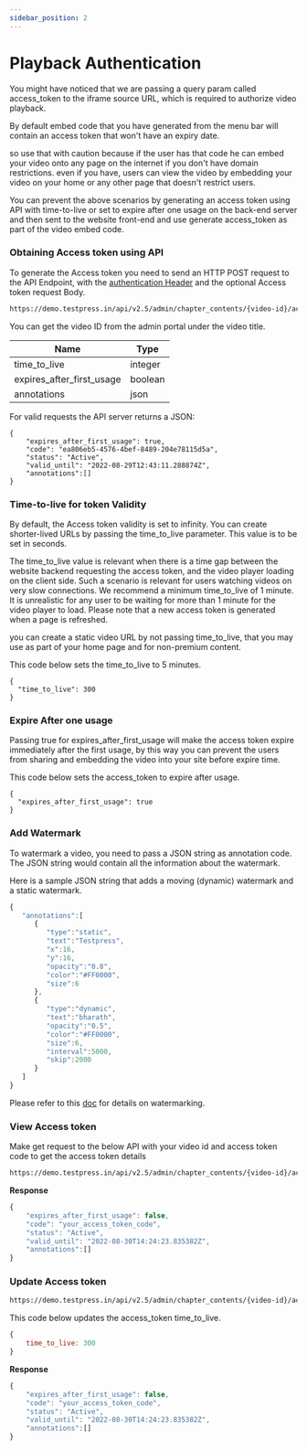 ```yaml
---
sidebar_position: 2
---
```


# Playback Authentication

You might have noticed that we are passing a query param called access_token to the iframe source URL, which is required to authorize video playback. 


By default embed code that you have generated from the menu bar will contain an access token that won't have an expiry date. 


so use that with caution because if the user has that code he can embed your video onto any page on the internet if you don't have domain restrictions. even if you have, users can view the video by embedding your video on your home or any other page that doesn't restrict users.


You can prevent the above scenarios by generating an access token using API with time-to-live or set to expire after one usage on the back-end server and then sent to the website front-end and use generate access_token as part of the video embed code.


### Obtaining Access token using API

To generate the Access token you need to send an HTTP POST request to the API Endpoint, with the [authentication Header](../intro.md) and the optional Access token request Body.

```bash
https://demo.testpress.in/api/v2.5/admin/chapter_contents/{video-id}/access-token
```


You can get the video ID from the admin portal under the video title.

| Name                            | Type         
| -----------                     | -----------  |
| time_to_live                    | integer      | 
| expires_after_first_usage       | boolean      | 
| annotations                     | json         | 

For valid requests the API server returns a JSON:

```
{
    "expires_after_first_usage": true,
    "code": "ea806eb5-4576-4bef-8489-204e78115d5a",
    "status": "Active",
    "valid_until": "2022-08-29T12:43:11.288874Z",
    "annotations":[]
}
```


### Time-to-live for token Validity


By default, the Access token validity is set to infinity. You can create shorter-lived URLs by passing the time_to_live parameter. This value is to be set in seconds.


The time_to_live value is relevant when there is a time gap between the website backend requesting the access token, and the video player loading on the client side. Such a scenario is relevant for users watching videos on very slow connections. We recommend a minimum time_to_live of 1 minute. It is unrealistic for any user to be waiting for more than 1 minute for the video player to load. Please note that a new access token is generated when a page is refreshed.


you can create a static video URL by not passing time_to_live, that you may use as part of your home page and for non-premium content.

This code below sets the time_to_live to 5 minutes.

```
{
  "time_to_live": 300
}
```


### Expire After one usage


Passing true for expires_after_first_usage will make the access token expire immediately after the first usage, by this way you can prevent the users from sharing and embedding the video into your site before expire time. 


This code below sets the access_token to expire after usage.
```
{
  "expires_after_first_usage": true
}
```


### Add Watermark

To watermark a video, you need to pass a JSON string as annotation code. The JSON string would contain all the information about the watermark.

Here is a sample JSON string that adds a moving (dynamic) watermark and a static watermark.

```js
{
   "annotations":[
      {
         "type":"static",
         "text":"Testpress",
         "x":16,
         "y":16,
         "opacity":"0.8",
         "color":"#FF0000",
         "size":6
      },
      {
         "type":"dynamic",
         "text":"bharath",
         "opacity":"0.5",
         "color":"#FF0000",
         "size":6,
         "interval":5000,
         "skip":2000
      }
   ]
}
```

Please refer to this [doc](./watermarking.md) for details on watermarking.

### View Access token

Make get request to the below API with your video id and access token code to get the access token details

```bash
https://demo.testpress.in/api/v2.5/admin/chapter_contents/{video-id}/access-token/{access_token_code}/
```


**Response**
```js
{
    "expires_after_first_usage": false,
    "code": "your_access_token_code",
    "status": "Active",
    "valid_until": "2022-08-30T14:24:23.835382Z",
    "annotations":[]
}
```


### Update Access token 

```bash
https://demo.testpress.in/api/v2.5/admin/chapter_contents/{video-id}/access-token/{access_token_code}/
```

This code below updates the access_token time_to_live.

```js
{
    time_to_live: 300
}
```

**Response**
```js
{
    "expires_after_first_usage": false,
    "code": "your_access_token_code",
    "status": "Active",
    "valid_until": "2022-08-30T14:24:23.835382Z",
    "annotations":[]
}
```

